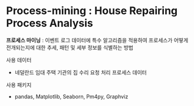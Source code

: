 # Process-mining : House Repairing Process Analysis

**프로세스 마이닝**
: 이벤트 로그 데이터에 특수 알고리즘을 적용하여 프로세스가 어떻게 전개되는지에 대한 추세, 패턴 및 세부 정보를 식별하는 방법

사용 데이터
- 네덜란드 임대 주택 기관의 집 수리 요청 처리 프로세스 데이터

사용 패키지
- pandas, Matplotlib, Seaborn, Pm4py, Graphviz
